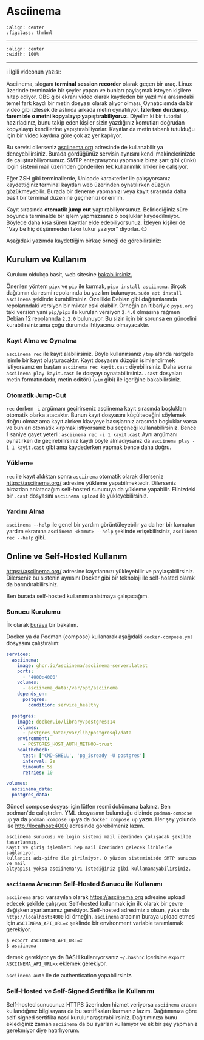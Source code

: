 # Asciinema

```{figure} assets/asciinema.png
:align: center
:figclass: thmbnl
```

---

```{youtube} mIzPfenZWvo
:align: center
:width: 100%
```

---

ℹ️ İlgili videonun yazısı: [](asciinema-video.md)

Asciinema, sloganı **terminal session recorder** olarak geçen bir araç. Linux
üzerinde terminalde bir şeyler yapan ve bunları paylaşmak isteyen kişilere hitap
ediyor. OBS gibi ekranı video olarak kaydeden bir yazılımla arasındaki temel
fark kaydı bir metin dosyası olarak alıyor olması. Oynatıcısında da bir video
gibi izlesek de aslında arkada metin oynatılıyor. **İzlerken durdurup, faremizle
o metni kopyalayıp yapıştırabiliyoruz.** Diyelim ki bir tutorial hazırladınız,
bunu takip eden kişiler sizin yazdığınız komutları doğrudan kopyalayıp
kendilerine yapıştırabiliyorlar. Kayıtlar da metin tabanlı tutulduğu için bir
video kaydına göre çok az yer kaplıyor.

Bu servisi dilerseniz [asciinema.org](https://asciinema.org/) adresinde de
kullanabilir ya deneyebilirsiniz. Burada gördüğünüz servisin aynısını kendi
makinelerinizde de çalıştırabiliyorsunuz. SMTP entegrasyonu yapmanız biraz şart
gibi çünkü login sistemi mail üzerinden gönderilen tek kullanımlık linkler ile
çalışıyor.

Eğer ZSH gibi terminallerde, Unicode karakterler ile çalışıyorsanız kaydettiğiniz
terminal kayıtları web üzerinden oynatılırken düzgün gözükmeyebilir. Burada bir
deneme yapmanızı veya kayıt sırasında daha basit bir terminal düzenine geçmenizi
öneririm.

Kayıt sırasında **otomatik jump cut** yaptırabiliyorsunuz. Belirlediğiniz süre
boyunca terminalde bir işlem yapmazsanız o boşluklar kaydedilmiyor. Böylece
daha kısa süren kayıtlar elde edebiliyorsunuz. İzleyen kişiler de "Vay be
hiç düşünmeden takır tukur yazıyor" diyorlar. 😉

Aşağıdaki yazımda kaydettiğim birkaç örneği de görebilirsiniz:

[](../../buildroot/ilk-derleme.md)

## Kurulum ve Kullanım

Kurulum oldukça basit, web sitesine
[bakabilirsiniz.](https://docs.asciinema.org/manual/cli/installation/)

Önerilen yöntem `pipx` ve `pip` ile kurmak, `pipx install asciinema`. Birçok
dağıtımın da resmi repolarında bu yazılım bulunuyor. `sudo apt install asciinema`
şeklinde kurabilirsiniz. Özellikle Debian gibi dağıtımlarında repolarındaki
versiyon bir miktar eski olabilir. Örneğin an itibariyle `pypi.org` taki version
yani `pip/pipx` ile kurulan versiyon `2.4.0` olmasına rağmen Debian 12 repolarında
`2.2.0` bulunuyor. Bu sizin için bir sorunsa en güncelini kurabilirsiniz ama
çoğu durumda ihtiyacınız olmayacaktır.

### Kayıt Alma ve Oynatma

`asciinema rec` ile kayıt alabilirsiniz. Böyle kullanırsanız `/tmp` altında
rastgele isimle bir kayıt oluşturacaktır. Kayıt dosyasını düzgün isimlendirmek
istiyorsanız en baştan `asciinema rec kayit.cast` diyebilirsiniz. Daha sonra
`asciinema play kayit.cast` ile dosyayı oynatabilirsiniz. `.cast` dosyaları
metin formatındadır, metin editörü (`vim` gibi) ile içeriğine bakabilirsiniz.

### Otomatik Jump-Cut

`rec` derken `-i` argümanı geçirirseniz asciinema kayıt sırasında boşlukları
otomatik olarka atacaktır. Bunun kayıt dosyasını küçülteceğini söylemek doğru
olmaz ama kayıt alırken klavyeye basışlarınız arasında boşluklar varsa ve
bunları otomatik kırpmak istiyorsanız bu seçeneği kullanabilirsiniz. Bence
1 saniye gayet yeterli: `asciinema rec -i 1 kayit.cast` Aynı argümanı oynatırken
de geçirebilirsiniz kaydı böyle almadıysanız da `asciinema play -i 1 kayit.cast`
gibi ama kaydederken yapmak bence daha doğru.

### Yükleme

`rec` ile kayıt aldıktan sonra `asciinema` otomatik olarak dilerseniz
<https://asciinema.org/> adresine yükleme yapabilmektedir. Dilerseniz
birazdan anlatacağım self-hosted sunucuya da yükleme yapabilir. Elinizdeki
bir `.cast` dosyasını `asciinema upload` ile yükleyebilirsiniz.

### Yardım Alma

`asciinema --help` ile genel bir yardım görüntüleyebilir ya da her bir komutun
yardım ekranına `asciinema <komut> --help` şeklinde erişebilirsiniz,
`asciinema rec --help` gibi.

## Online ve Self-Hosted Kullanım

<https://asciinema.org/> adresine kayıtlarınızı yükleyebilir ve paylaşabilirsiniz.
Dilerseniz bu sistenin aynısını Docker gibi bir teknoloji ile self-hosted
olarak da barındırabilirsiniz.

Ben burada self-hosted kullanımı anlatmaya çalışacağım.

### Sunucu Kurulumu

İlk olarak [buraya](https://docs.asciinema.org/manual/server/self-hosting/quick-start)
bir bakalım.

Docker ya da Podman (compose) kullanarak aşağıdaki
`docker-compose.yml` dosyasını çalıştıralım:

```yaml
services:
  asciinema:
    image: ghcr.io/asciinema/asciinema-server:latest
    ports:
      - '4000:4000'
    volumes:
      - asciinema_data:/var/opt/asciinema
    depends_on:
      postgres:
        condition: service_healthy

  postgres:
    image: docker.io/library/postgres:14
    volumes:
      - postgres_data:/var/lib/postgresql/data
    environment:
      - POSTGRES_HOST_AUTH_METHOD=trust
    healthcheck:
      test: ['CMD-SHELL', 'pg_isready -U postgres']
      interval: 2s
      timeout: 5s
      retries: 10

volumes:
  asciinema_data:
  postgres_data:
```

Güncel compose dosyası için lütfen resmi dokümana bakınız. Ben podman'de
çalıştırdım. YML dosyasının bulunduğu dizinde `podman-compose up` ya da
`podman compose up` ya da `docker compose up` yazın. Her şey yolunda ise
<http://localhost:4000> adresinde görebilmeniz lazım.

```{important}
asciinema sunucusu ve login sistemi mail üzerinden çalışacak şekilde tasarlanmış.
Kayıt ve giriş işlemleri hep mail üzerinden gelecek linklerle sağlanıyor,
kullanıcı adı-şifre ile girilmiyor. O yüzden sisteminizde SMTP sunucus ve mail
altyapısı yoksa asciinema'yı istediğiniz gibi kullanamayabilirsiniz.
```

### `asciinema` Aracının Self-Hosted Sunucu ile Kullanımı

`asciinema` aracı varsayılan olarak <https://asciinema.org> adresine upload
edecek şekilde çalışıyor. Self-hosted kullanmak için ilk olarak bir çevre
değişken ayarlamamız gerekiyor. Self-hosted adresimiz `x` olsun, yukarıda
`http://localhost:4000` idi örneğin. `asciinema` aracının buraya upload etmesi
için `ASCIINEMA_API_URL=x` şeklinde bir environment variable tanımlamak gerekiyor.

```shell
$ export ASCIINEMA_API_URL=x
$ asciinema
```

demek gerekiyor ya da BASH kullanıyorsanız `~/.bashrc` içerisine
`export ASCIINEMA_API_URL=x` eklemek gerekiyor.

`asciinema auth` ile de authentication yapabilirsiniz.

### Self-Hosted ve Self-Signed Sertifika ile Kullanımı

Self-hosted sunucunuz HTTPS üzerinden hizmet veriyorsa `asciinema` aracını
kullandığınız bilgisayara da bu sertifikaları kurmanız lazım. Dağıtımınıza göre
self-signed sertifika nasıl kurulur araştırabilirsiniz. Dağıtımınıza bunu
eklediğiniz zaman `asciinema` da bu ayarları kullanıyor ve ek bir şey yapmanız
gerekmiyor diye hatırlıyorum.
